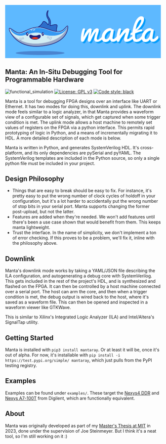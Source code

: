 ![](assets/manta.png)

## Manta: An In-Situ Debugging Tool for Programmable Hardware
![functional_simulation](https://github.com/fischermoseley/manta/actions/workflows/functional_simulation.yml/badge.svg)
[![License: GPL v3](https://img.shields.io/badge/License-GPLv3-blue.svg)](https://www.gnu.org/licenses/gpl-3.0)
[![Code style: black](https://img.shields.io/badge/code%20style-black-000000.svg)](https://github.com/psf/black)

Manta is a tool for debugging FPGA designs over an interface like UART or Ethernet. It has two modes for doing this, downlink and uplink. The downlink mode feels similar to a logic analyzer, in that Manta provides a waveform view of a configurable set of signals, which get captured when some trigger condition is met. The uplink mode allows a host machine to remotely set values of registers on the FPGA via a python interface. This permits rapid prototyping of logic in Python, and a means of incrementally migrating it to HDL. A more detailed description of each mode is below.

Manta is written in Python, and generates SystemVerilog HDL. It's cross-platform, and its only dependencies are pySerial and pyYAML. The SystemVerilog templates are included in the Python source, so only a single python file must be included in your project.

## Design Philosophy
- Things that are easy to break should be easy to fix. For instance, it's pretty easy to put the wrong number of clock cycles of holdoff in your configuration, but it's a lot harder to accidentally put the wrong number of stop bits in your serial port. Manta supports changing the former post-upload, but not the latter.
- Features are added when they're needed. We won't add features until there's been a use case shown that would benefit from them. This keeps manta lightweight.
- Trust the interface. In the name of simplicity, we don't implement a ton of error checking. If this proves to be a problem, we'll fix it, inline with the philosophy above.

## Downlink
Manta's downlink mode works by taking a YAML/JSON file describing the ILA configuration, and autogenerating a debug core with SystemVerilog. This gets included in the rest of the project's HDL, and is synthesized and flashed on the FPGA. It can then be controlled by a host machine connected over a serial port. The host can arm the core, and then when a trigger condition is met, the debug output is wired back to the host, where it's saved as a waveform file. This can then be opened and inspected in a waveform viewer like GTKWave.

This is similar to Xilinx's Integrated Logic Analyzer (ILA) and Intel/Altera's SignalTap utility.

## Getting Started
Manta is installed with `pip3 install mantaray`. Or at least it will be, once it's out of alpha. For now, it's installable with `pip install -i https://test.pypi.org/simple/ mantaray`, which just pulls from the PyPI testing registry.

## Examples
Examples can be found under `examples/`. These target the [Nexys4 DDR](https://digilent.com/reference/programmable-logic/nexys-4-ddr/start) and [Nexys A7-100T](https://digilent.com/reference/programmable-logic/nexys-a7/start) from Digilent, which are functionally equivalent.

## About
Manta was originally developed as part of my [Master's Thesis at MIT](dspace.mit.edu) in 2023, done under the supervision of Joe Steinmeyer. But I think it's a neat tool, so I'm still working on it :)